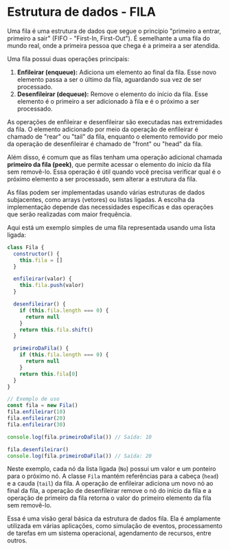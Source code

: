 # Estrutura de dados - FILA

Uma fila é uma estrutura de dados que segue o princípio "primeiro a entrar, primeiro a sair" (FIFO - "First-In, First-Out"). É semelhante a uma fila do mundo real, onde a primeira pessoa que chega é a primeira a ser atendida.

Uma fila possui duas operações principais:

1. **Enfileirar (enqueue):** Adiciona um elemento ao final da fila. Esse novo elemento passa a ser o último da fila, aguardando sua vez de ser processado.
2. **Desenfileirar (dequeue):** Remove o elemento do início da fila. Esse elemento é o primeiro a ser adicionado à fila e é o próximo a ser processado.

As operações de enfileirar e desenfileirar são executadas nas extremidades da fila. O elemento adicionado por meio da operação de enfileirar é chamado de "rear" ou "tail" da fila, enquanto o elemento removido por meio da operação de desenfileirar é chamado de "front" ou "head" da fila.

Além disso, é comum que as filas tenham uma operação adicional chamada **primeiro da fila (peek)**, que permite acessar o elemento do início da fila sem removê-lo. Essa operação é útil quando você precisa verificar qual é o próximo elemento a ser processado, sem alterar a estrutura da fila.

As filas podem ser implementadas usando várias estruturas de dados subjacentes, como arrays (vetores) ou listas ligadas. A escolha da implementação depende das necessidades específicas e das operações que serão realizadas com maior frequência.

Aqui está um exemplo simples de uma fila representada usando uma lista ligada:

```js
class Fila {
  constructor() {
    this.fila = []
  }

  enfileirar(valor) {
    this.fila.push(valor)
  }

  desenfileirar() {
    if (this.fila.length === 0) {
      return null
    }
    return this.fila.shift()
  }

  primeiroDaFila() {
    if (this.fila.length === 0) {
      return null
    }
    return this.fila[0]
  }
}

// Exemplo de uso
const fila = new Fila()
fila.enfileirar(10)
fila.enfileirar(20)
fila.enfileirar(30)

console.log(fila.primeiroDaFila()) // Saída: 10

fila.desenfileirar()
console.log(fila.primeiroDaFila()) // Saída: 20
```

Neste exemplo, cada nó da lista ligada (`No`) possui um valor e um ponteiro para o próximo nó. A classe `Fila` mantém referências para a cabeça (`head`) e a cauda (`tail`) da fila. A operação de enfileirar adiciona um novo nó ao final da fila, a operação de desenfileirar remove o nó do início da fila e a operação de primeiro da fila retorna o valor do primeiro elemento da fila sem removê-lo.

Essa é uma visão geral básica da estrutura de dados fila. Ela é amplamente utilizada em várias aplicações, como simulação de eventos, processamento de tarefas em um sistema operacional, agendamento de recursos, entre outros.
